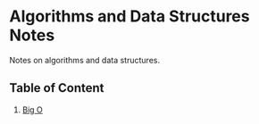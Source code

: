 # Algorithms and Data Structures Notes
Notes on algorithms and data structures.

## Table of Content

<ol>
    <li><a href="./01 - Big O/">Big O</a></li>
</ul>
